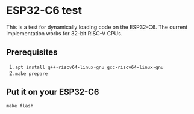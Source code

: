 # ESP32-C6 test

This is a test for dynamically loading code on the ESP32-C6.
The current implementation works for 32-bit RISC-V CPUs.

## Prerequisites

1. `apt install g++-riscv64-linux-gnu gcc-riscv64-linux-gnu`
2. `make prepare`

## Put it on your ESP32-C6

`make flash`
